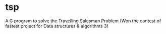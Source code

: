 # tsp
A C program to solve the Travelling Salesman Problem (Won the contest of fastest project for Data structures &amp; algorithms 3)
